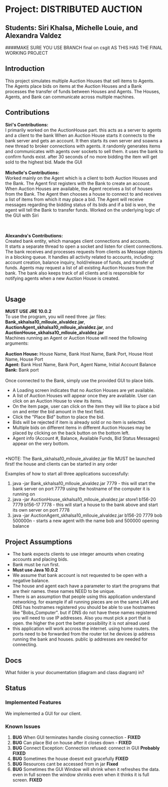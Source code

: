 # Project: DISTRIBUTED AUCTION
## Students:  Siri Khalsa, Michelle Louie, and Alexandra Valdez

####MAKE SURE YOU USE BRANCH final on csgit AS THIS HAS THE FINAL WORKING PROJECT


## Introduction
This project simulates multiple Auction Houses that sell items to Agents. 
The Agents place bids on items at the Auction Houses and a Bank processes 
the transfer of funds between Houses and Agents. The Houses, Agents, and Bank 
can communicate across multiple machines. 

## Contributions
**Siri's Contributions:**<br>
I primarily worked on the AuctionHouse part. this acts as a server to agents and a client  to the bank
When an Auction House starts it connects to the bank server and gets an account. It then starts its own server
and soawns a new thread to broker connections with agents. it randomly generates items and communicates with agents over sockets
to sell them. it uses the bank to confirm funds exist. after 30 seconds of no more bidding the item will get sold to the highest bid.
Made the GUI
<br><br>
**Michelle's Contributions:**<br>
Worked mainly on the Agent which is a client to both Auction Houses and the Bank.
The Agent first registers with the Bank to create an account. 
When Auction Houses are available, the Agent receives a list of houses from the Bank.
The Agent then chooses a house to connect to and receives a list of items 
from which it may place a bid. 
The Agent will receive messages regarding the bidding status of its bids and if a bid is won,
the agent will tell the Bank to transfer funds.
Worked on the underlying logic of the GUI with Siri

<br><br>
**Alexandra's Contributions:**<br>
Created bank entity, which manages client connections and accounts.   
It starts a separate thread to open a socket and listen for client connections.
The bank receives and processes requests from clients as Message objects in a blocking queue.
It handles all activity related to accounts, including: 
account creation, balance inquiry, hold/release of funds, and transfer of funds.
Agents may request a list of all existing Auction Houses from the bank.
The bank also keeps track of all clients and is responsible for notifying agents 
when a new Auction House is created.
<br><br>


## Usage

**MUST USE JRE 10.0.2**<br>
To use the program, you will need three .jar files: **Bank_skhalsa10_mllouie_alvaldez.jar**, **AuctionAgent_skhalsa10_mllouie_alvaldez.jar**, and **AuctionHouse_skhalsa10_mllouie_alvaldez.jar**<br>
Machines running an Agent or Auction House will need the following arguments: <br><br>
**Auction House:** House Name, Bank Host Name, Bank Port, House Host Name, House Port<br>
**Agent:** Bank Host Name, Bank Port, Agent Name, Initial Account Balance<br>
**Bank:** Bank port<br><br>
Once connected to the Bank, simply use the provided GUI to place bids. 
* A Loading screen indicates that no Auction Houses are yet available.
* A list of Auction Houses will appear once they are available. User can click on an Auction House to view its items.
* On the item page, user can click on the item they will like to place a bid on and enter the bid amount in the text field.
* Click the "Place Bid" button to place the bid.
* Bids will be rejected if item is already sold or no item is selected. 
* Multiple bids on different items in different Auction Houses may be placed by clicking on the back button on the bottom left.
* Agent info (Account #, Balance, Available Funds, Bid Status Messages) appear on the very bottom.
<br>
*NOTE: The Bank_skhalsa10_mllouie_alvaldez.jar file MUST be launched first! the house and clients can be started in any order

Examples of how to start all three applications successfully:
1. java -jar Bank_skhalsa10_mllouie_alvaldez.jar 7779 - this will start the bank server on port 7779 using the hostname of the computer it is running on
2. java -jar AuctionHouse_skhalsa10_mllouie_alvaldez.jar store1 b156-20 7779 b156-17 7778 - this will start a house to the bank above and start its own server on port 7778
3. java -jar AuctionAgent_skhalsa10_mllouie_alvaldez.jar b156-20 7779 bob 500000n - starts a new agent with the name bob and 500000 opening balance
## Project Assumptions
- The bank expects clients to use integer amounts when creating accounts and placing bids. <br>
- Bank must be run first.<br>
- **Must use Java 10.0.2**<br>
- We assume that bank account is not requested to be open with a negative balance.
- The house and agent each have a parameter to start the programs that are their 
names. these names NEED to be unique.
- There is an assumption that people using this application understand networking.
for example if all running pieces are on the same LAN and DNS has hostnames registered you should be able to
use hostnames like "Bobs_Computer". but if DNS do not have these names registered you will need
to use IP addresses. Also you must pick a port that is open. the higher the port the better possibility it is not alread used
- this application will work accross the internet. using home routers. the ports need to be forwarded from
the  router tot he devices ip address running the bank and houses. public ip addresses are needed for connecting.

## Docs
What folder is your documentation (diagram and class diagram) in?

## Status
### Implemented Features

We implemented a GUI for our client.

### Known Issues
1. **BUG** When GUI terminates handle closing connection - **FIXED**
2. **BUG** Can place Bid on house after it closes down - **FIXED**
3. **BUG** Connect Exception: Connection refused: connect in GUI **Probably FIXED**
4. **BUG** Sometimes the house doesnt exit gracefully **FIXED**
5. **BUG** Resources cant be accessed from in jar **Fixed**
6. **BUG** Sometimes the GUI Window will shrink when it refreshes the data. even in full screen the window shrinks even when it thinks it is full screen. **FIXED**

